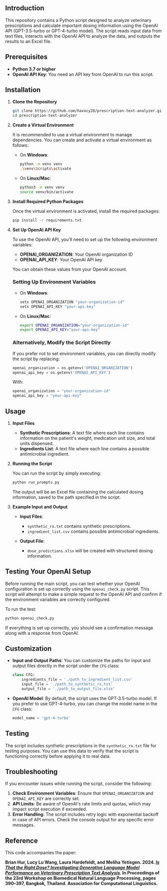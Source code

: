 ## Introduction

This repository contains a Python script designed to analyze veterinary prescriptions and calculate important dosing information using the OpenAI API (GPT-3.5-turbo or GPT-4-turbo model). The script reads input data from text files, interacts with the OpenAI API to analyze the data, and outputs the results to an Excel file.

## Prerequisites

- **Python 3.7 or higher**
- **OpenAI API Key**: You need an API key from OpenAI to run this script.

## Installation

1. **Clone the Repository**

   ```bash
   git clone https://github.com/havocy28/prescription-text-analyzer.git
   cd prescription-text-analyzer
   ```

2. **Create a Virtual Environment**

   It is recommended to use a virtual environment to manage dependencies. You can create and activate a virtual environment as follows:

   - On **Windows**:

     ```bash
     python -m venv venv
     .\venv\Scripts\activate
     ```

   - On **Linux/Mac**:

     ```bash
     python3 -m venv venv
     source venv/bin/activate
     ```

3. **Install Required Python Packages**

   Once the virtual environment is activated, install the required packages:

   ```bash
   pip install -r requirements.txt
   ```

4. **Set Up OpenAI API Key**

   To use the OpenAI API, you'll need to set up the following environment variables:

   - **OPENAI_ORGANIZATION**: Your OpenAI organization ID
   - **OPENAI_API_KEY**: Your OpenAI API key

   You can obtain these values from your OpenAI account.

   ### Setting Up Environment Variables

   - On **Windows**:

     ```bash
     setx OPENAI_ORGANIZATION "your-organization-id"
     setx OPENAI_API_KEY "your-api-key"
     ```

   - On **Linux/Mac**:

     ```bash
     export OPENAI_ORGANIZATION="your-organization-id"
     export OPENAI_API_KEY="your-api-key"
     ```

   ### Alternatively, Modify the Script Directly

   If you prefer not to set environment variables, you can directly modify the script by replacing:

   ```python
   openai_organization = os.getenv('OPENAI_ORGANIZATION')
   openai_api_key = os.getenv('OPENAI_API_KEY')
   ```

   With:

   ```python
   openai_organization = "your-organization-id"
   openai_api_key = "your-api-key"
   ```

## Usage

1. **Input Files**

   - **Synthetic Prescriptions**: A text file where each line contains information on the patient's weight, medication unit size, and total units dispensed.
   - **Ingredients List**: A text file where each line contains a possible antimicrobial ingredient.

2. **Running the Script**

   You can run the script by simply executing:

   ```bash
   python run_prompts.py
   ```

   The output will be an Excel file containing the calculated dosing information, saved to the path specified in the script.

3. **Example Input and Output**

   - **Input Files**:
     - `synthetic_rx.txt` contains synthetic prescriptions.
     - `ingredient_list.csv` contains possible antimicrobial ingredients.

   - **Output File**:
     - `dose_predictions.xlsx` will be created with structured dosing information.

## Testing Your OpenAI Setup

Before running the main script, you can test whether your OpenAI configuration is set up correctly using the `openai_check.py` script. This script will attempt to make a simple request to the OpenAI API and confirm if the environment variables are correctly configured.

To run the test:

```bash
python openai_check.py
```

If everything is set up correctly, you should see a confirmation message along with a response from OpenAI.

## Customization

- **Input and Output Paths**: You can customize the paths for input and output files directly in the script under the `CFG` class:

  ```python
  class CFG:
      ingredients_file = './path_to_ingredient_list.csv'
      input_file = './path_to_synthetic_rx.txt'
      output_file = './path_to_output_file.xlsx'
  ```

- **OpenAI Model**: By default, the script uses the GPT-3.5-turbo model. If you prefer to use GPT-4-turbo, you can change the model name in the `CFG` class:

  ```python
  model_name = 'gpt-4-turbo'
  ```

## Testing

The script includes synthetic prescriptions in the `synthetic_rx.txt` file for testing purposes. You can use this data to verify that the script is functioning correctly before applying it to real data.

## Troubleshooting

If you encounter issues while running the script, consider the following:

1. **Check Environment Variables**: Ensure that `OPENAI_ORGANIZATION` and `OPENAI_API_KEY` are correctly set.
2. **API Limits**: Be aware of OpenAI's rate limits and quotas, which may impact script execution if exceeded.
3. **Error Handling**: The script includes retry logic with exponential backoff in case of API errors. Check the console output for any specific error messages.

## Reference

This code accompanies the paper:

**Brian Hur, Lucy Lu Wang, Laura Hardefeldt, and Meliha Yetisgen. 2024. [*Is That the Right Dose? Investigating Generative Language Model Performance on Veterinary Prescription Text Analysis*](https://aclanthology.org/2024.bionlp-1.30/). In Proceedings of the 23rd Workshop on Biomedical Natural Language Processing, pages 390–397, Bangkok, Thailand. Association for Computational Linguistics.**

